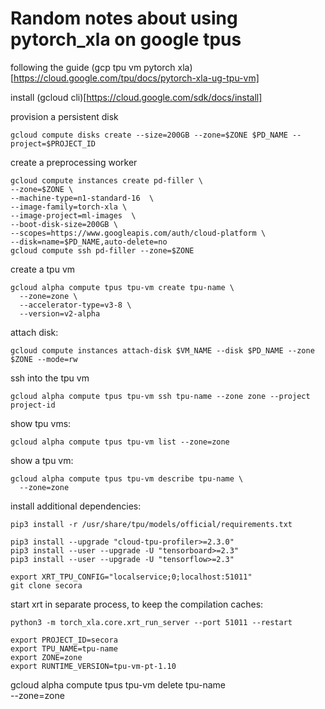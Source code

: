 # Random notes about using pytorch_xla on google tpus
following the guide (gcp tpu vm pytorch xla)[https://cloud.google.com/tpu/docs/pytorch-xla-ug-tpu-vm]

install (gcloud cli)[https://cloud.google.com/sdk/docs/install]

provision a persistent disk
```
gcloud compute disks create --size=200GB --zone=$ZONE $PD_NAME --project=$PROJECT_ID
```

create a preprocessing worker
```
gcloud compute instances create pd-filler \
--zone=$ZONE \
--machine-type=n1-standard-16  \
--image-family=torch-xla \
--image-project=ml-images  \
--boot-disk-size=200GB \
--scopes=https://www.googleapis.com/auth/cloud-platform \
--disk=name=$PD_NAME,auto-delete=no
gcloud compute ssh pd-filler --zone=$ZONE
```

create a tpu vm
```
gcloud alpha compute tpus tpu-vm create tpu-name \
  --zone=zone \
  --accelerator-type=v3-8 \
  --version=v2-alpha
```

attach disk:
```
gcloud compute instances attach-disk $VM_NAME --disk $PD_NAME --zone $ZONE --mode=rw
```

ssh into the tpu vm
```
gcloud alpha compute tpus tpu-vm ssh tpu-name --zone zone --project project-id

```

show tpu vms:
```
gcloud alpha compute tpus tpu-vm list --zone=zone
```

show a tpu vm:
```
gcloud alpha compute tpus tpu-vm describe tpu-name \
  --zone=zone
```

install additional dependencies:
```
pip3 install -r /usr/share/tpu/models/official/requirements.txt

pip3 install --upgrade "cloud-tpu-profiler>=2.3.0"
pip3 install --user --upgrade -U "tensorboard>=2.3"
pip3 install --user --upgrade -U "tensorflow>=2.3"
```


```
export XRT_TPU_CONFIG="localservice;0;localhost:51011"
git clone secora
```
start xrt in separate process, to keep the compilation caches:
```
python3 -m torch_xla.core.xrt_run_server --port 51011 --restart

```

```
export PROJECT_ID=secora
export TPU_NAME=tpu-name
export ZONE=zone
export RUNTIME_VERSION=tpu-vm-pt-1.10
```

gcloud alpha compute tpus tpu-vm delete tpu-name \
--zone=zone
